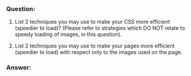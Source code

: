 ### Question:

1. List 2 techniques you may use to make your CSS more efficient (speedier to load)? (Please refer to strategies which DO NOT relate to speedy loading of images, in this question).

2. List 2 techniques you may use to make your pages more efficient (speedier to load) with respect only to the images used on the page. 


### Answer: